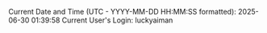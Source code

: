 Current Date and Time (UTC - YYYY-MM-DD HH:MM:SS formatted): 2025-06-30 01:39:58
Current User's Login: luckyaiman
